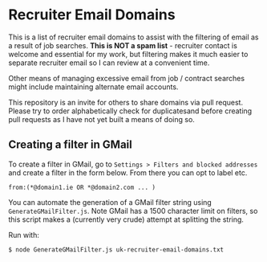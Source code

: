 # Recruiter Email Domains

This is a list of recruiter email domains to assist with the filtering of email as a result of job searches. **This is NOT a spam list** - recruiter contact is welcome and essential for my work, but filtering makes it much easier to separate recruiter email so I can review at a convenient time.

Other means of managing excessive email from job / contract searches might include maintaining alternate email accounts.

This repository is an invite for others to share domains via pull request. Please try to order alphabetically check for duplicatesand before creating pull requests as I have not yet built a means of doing so.

## Creating a filter in GMail

To create a filter in GMail, go to `Settings > Filters and blocked addresses` and create a filter in the form below. From there you can opt to label etc.

```
from:(*@domain1.ie OR *@domain2.com ... )
```

You can automate the generation of a GMail filter string using `GenerateGMailFilter.js`. Note GMail has a 1500 character limit on filters, so this script makes a (currently very crude) attempt at splitting the string.

Run with:

```
$ node GenerateGMailFilter.js uk-recruiter-email-domains.txt
```
